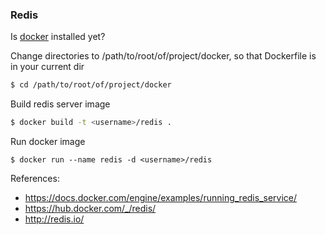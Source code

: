 ### Redis 

Is [docker](https://docs.docker.com/) installed yet?

Change directories to /path/to/root/of/project/docker, so that Dockerfile is in your current dir
```bash
$ cd /path/to/root/of/project/docker
```

Build redis server image

```bash
$ docker build -t <username>/redis .
```

Run docker image
```
$ docker run --name redis -d <username>/redis
```

References:

 - https://docs.docker.com/engine/examples/running_redis_service/
 - https://hub.docker.com/_/redis/
 - http://redis.io/
